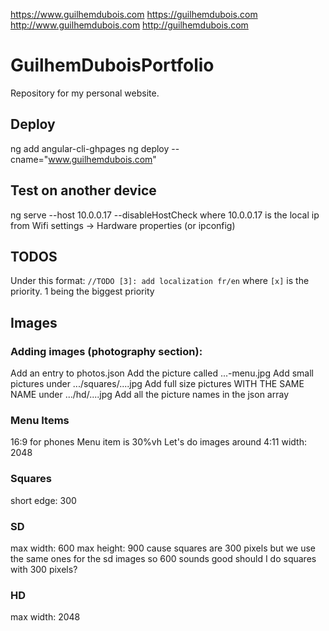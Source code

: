 https://www.guilhemdubois.com
https://guilhemdubois.com
http://www.guilhemdubois.com
http://guilhemdubois.com

# GuilhemDuboisPortfolio
Repository for my personal website.

## Deploy
ng add angular-cli-ghpages
ng deploy --cname="www.guilhemdubois.com"
<!--ng deploy --base-href=/Portfolio/-->

## Test on another device
ng serve --host 10.0.0.17 --disableHostCheck
where 10.0.0.17 is the local ip from Wifi settings -> Hardware properties (or ipconfig)

## TODOS
Under this format:
`//TODO [3]: add localization fr/en`
where `[x]` is the priority. 1 being the biggest priority

## Images
### Adding images (photography section):
Add an entry to photos.json
Add the picture called ...-menu.jpg
Add small pictures under .../squares/....jpg
Add full size pictures WITH THE SAME NAME under .../hd/....jpg
Add all the picture names in the json array

### Menu Items

16:9 for phones
Menu item is 30%vh
Let's do images around 4:11
width: 2048

### Squares
short edge: 300


### SD
max width: 600
max height: 900
cause squares are 300 pixels but we use the same ones for the sd images
so 600 sounds good
should I do squares with 300 pixels?

### HD
max width: 2048
